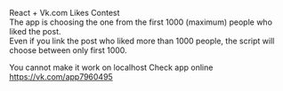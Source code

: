 React + Vk.com Likes Contest  
The app is choosing the one from the first 1000 (maximum) people who liked the post.  
Even if you link the post who liked more than 1000 people, the script will choose between only first 1000.  

You cannot make it work on localhost
Check app online https://vk.com/app7960495
